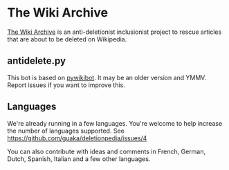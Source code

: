 # The Wiki Archive

[The Wiki Archive](http://wikiarchive.miraheze.org) is an anti-deletionist inclusionist project to rescue articles that are about to be deleted on Wikipedia.

## antidelete.py

This bot is based on [pywikibot](https://www.mediawiki.org/wiki/Manual:Pywikibot). It may be an older version and YMMV. Report issues if you want to improve this.

## Languages

We're already running in a few languages. You're welcome to help increase the number of languages supported. See https://github.com/guaka/deletionpedia/issues/4

You can also contribute with ideas and comments in French, German, Dutch, Spanish, Italian and a few other languages.
